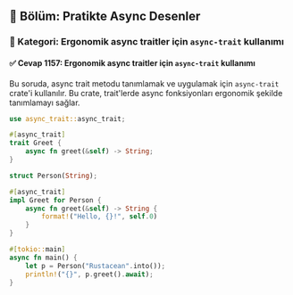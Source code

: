 ## 📘 Bölüm: Pratikte Async Desenler
### 🔹 Kategori: Ergonomik async traitler için `async-trait` kullanımı
#### ✅ Cevap 1157: Ergonomik async traitler için `async-trait` kullanımı

Bu soruda, async trait metodu tanımlamak ve uygulamak için `async-trait` crate'i kullanılır. Bu crate, trait'lerde async fonksiyonları ergonomik şekilde tanımlamayı sağlar.

```rust
use async_trait::async_trait;

#[async_trait]
trait Greet {
    async fn greet(&self) -> String;
}

struct Person(String);

#[async_trait]
impl Greet for Person {
    async fn greet(&self) -> String {
        format!("Hello, {}!", self.0)
    }
}

#[tokio::main]
async fn main() {
    let p = Person("Rustacean".into());
    println!("{}", p.greet().await);
}
```
